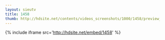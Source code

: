 ```yaml
---
layout: sieutv
title: 1458
thumb: http://hdsite.net/contents/videos_screenshots/1000/1458/preview_360p.mp4.jpg
---
```

{% include iframe src='http://hdsite.net/embed/1458' %}
 
